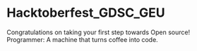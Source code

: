 # Hacktoberfest_GDSC_GEU
Congratulations on taking your first step towards Open source!
Programmer: A machine that turns coffee into code.
